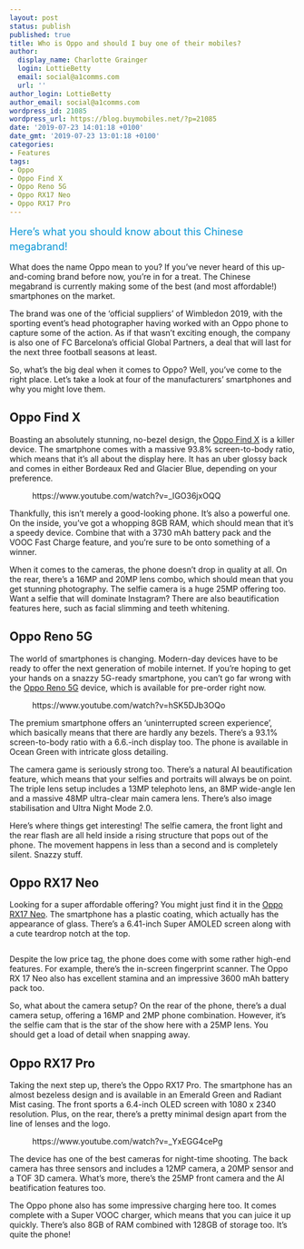 ```yaml
---
layout: post
status: publish
published: true
title: Who is Oppo and should I buy one of their mobiles?
author:
  display_name: Charlotte Grainger
  login: LottieBetty
  email: social@a1comms.com
  url: ''
author_login: LottieBetty
author_email: social@a1comms.com
wordpress_id: 21085
wordpress_url: https://blog.buymobiles.net/?p=21085
date: '2019-07-23 14:01:18 +0100'
date_gmt: '2019-07-23 13:01:18 +0100'
categories:
- Features
tags:
- Oppo
- Oppo Find X
- Oppo Reno 5G
- Oppo RX17 Neo
- Oppo RX17 Pro
---
```

<p><!-- wp:paragraph --></p>
<p><span class="postStandFirst" style="color: #0896d5; line-height: 26px; font-size: 18px;">Here&rsquo;s what you should know about this Chinese megabrand!</span></p>
<p><!-- /wp:paragraph --></p>
<p><!-- wp:paragraph --></p>
<p>What does the name Oppo mean to you? If you&rsquo;ve never heard of this up-and-coming brand before now, you&rsquo;re in for a treat. The Chinese megabrand is currently making some of the best (and most affordable!) smartphones on the market.</p>
<p><!-- /wp:paragraph --></p>
<p><!-- wp:paragraph --></p>
<p>The brand was one of the &lsquo;official suppliers&rsquo; of Wimbledon 2019, with the sporting event&rsquo;s head photographer having worked with an Oppo phone to capture some of the action. As if that wasn&rsquo;t exciting enough, the company is also one of FC Barcelona&rsquo;s official Global Partners, a deal that will last for the next three football seasons at least.</p>
<p><!-- /wp:paragraph --></p>
<p><!-- wp:paragraph --></p>
<p>So, what&rsquo;s the big deal when it comes to Oppo? Well, you&rsquo;ve come to the right place. Let&rsquo;s take a look at four of the manufacturers&rsquo; smartphones and why you might love them.</p>
<p><!-- /wp:paragraph --></p>
<p><!-- wp:heading --></p>
<h2>Oppo Find X</h2>
<p><!-- /wp:heading --></p>
<p><!-- wp:paragraph --></p>
<p>Boasting an absolutely stunning, no-bezel design, the <a href="https://www.buymobiles.net/oppo/find-x-blue" target="_blank" rel="noreferrer noopener" aria-label=" (opens in a new tab)">Oppo Find X</a> is a killer device. The smartphone comes with a massive 93.8% screen-to-body ratio, which means that it&rsquo;s all about the display here. It has an uber glossy back and comes in either Bordeaux Red and Glacier Blue, depending on your preference.</p>
<p><!-- /wp:paragraph --></p>
<p><!-- wp:core-embed/youtube {"url":"https://www.youtube.com/watch?v=_IGO36jxOQQ","type":"video","providerNameSlug":"youtube","className":"wp-embed-aspect-16-9 wp-has-aspect-ratio"} --></p>
<figure class="wp-block-embed-youtube wp-block-embed is-type-video is-provider-youtube wp-embed-aspect-16-9 wp-has-aspect-ratio">
<div class="wp-block-embed__wrapper">
https://www.youtube.com/watch?v=_IGO36jxOQQ
</div>
</figure>
<p><!-- /wp:core-embed/youtube --></p>
<p><!-- wp:paragraph --></p>
<p>Thankfully, this isn&rsquo;t merely a good-looking phone. It&rsquo;s also a powerful one. On the inside, you&rsquo;ve got a whopping 8GB RAM, which should mean that it&rsquo;s a speedy device. Combine that with a 3730 mAh battery pack and the VOOC Fast Charge feature, and you&rsquo;re sure to be onto something of a winner.</p>
<p><!-- /wp:paragraph --></p>
<p><!-- wp:paragraph --></p>
<p>When it comes to the cameras, the phone doesn&rsquo;t drop in quality at all. On the rear, there&rsquo;s a 16MP and 20MP lens combo, which should mean that you get stunning photography. The selfie camera is a huge 25MP offering too. Want a selfie that will dominate Instagram? There are also beautification features here, such as facial slimming and teeth whitening.</p>
<p><!-- /wp:paragraph --></p>
<p><!-- wp:heading --></p>
<h2>Oppo Reno 5G</h2>
<p><!-- /wp:heading --></p>
<p><!-- wp:paragraph --></p>
<p>The world of smartphones is changing. Modern-day devices have to be ready to offer the next generation of mobile internet.&nbsp;If you&rsquo;re hoping to get your hands on a snazzy 5G-ready smartphone, you can&rsquo;t go far wrong with the <a href="https://www.buymobiles.net/oppo/reno-5g-green" target="_blank" rel="noreferrer noopener" aria-label=" (opens in a new tab)">Oppo Reno 5G</a> device, which is available for pre-order right now.</p>
<p><!-- /wp:paragraph --></p>
<p><!-- wp:core-embed/youtube {"url":"https://www.youtube.com/watch?v=hSK5DJb3OQo","type":"video","providerNameSlug":"youtube","className":"wp-embed-aspect-16-9 wp-has-aspect-ratio"} --></p>
<figure class="wp-block-embed-youtube wp-block-embed is-type-video is-provider-youtube wp-embed-aspect-16-9 wp-has-aspect-ratio">
<div class="wp-block-embed__wrapper">
https://www.youtube.com/watch?v=hSK5DJb3OQo
</div>
</figure>
<p><!-- /wp:core-embed/youtube --></p>
<p><!-- wp:paragraph --></p>
<p>The premium smartphone offers an &lsquo;uninterrupted screen experience&rsquo;, which basically means that there are hardly any bezels. There&rsquo;s a 93.1% screen-to-body ratio with a 6.6.-inch display too. The phone is available in Ocean Green with intricate gloss detailing.</p>
<p><!-- /wp:paragraph --></p>
<p><!-- wp:paragraph --></p>
<p>The camera game is seriously strong too. There&rsquo;s a natural AI beautification feature, which means that your selfies and portraits will always be on point. The triple lens setup includes a 13MP telephoto lens, an 8MP wide-angle len and a massive 48MP ultra-clear main camera lens. There&rsquo;s also image stabilisation and Ultra Night Mode 2.0.</p>
<p><!-- /wp:paragraph --></p>
<p><!-- wp:paragraph --></p>
<p>Here&rsquo;s where things get interesting! The selfie camera, the front light and the rear flash are all held inside a rising structure that pops out of the phone. The movement happens in less than a second and is completely silent. Snazzy stuff.</p>
<p><!-- /wp:paragraph --></p>
<p><!-- wp:heading --></p>
<h2>Oppo RX17 Neo</h2>
<p><!-- /wp:heading --></p>
<p><!-- wp:paragraph --></p>
<p>Looking for a super affordable offering? You might just find it in the <a href="https://www.buymobiles.net/oppo/rx17-neo-blue" target="_blank" rel="noreferrer noopener" aria-label=" (opens in a new tab)">Oppo RX17 Neo</a>. The smartphone has a plastic coating, which actually has the appearance of glass. There&rsquo;s a 6.41-inch Super AMOLED screen along with a cute teardrop notch at the top.</p>
<p><!-- /wp:paragraph --></p>
<p><!-- wp:image {"id":21088} --></p>
<figure class="wp-block-image"><img src="https://storage.googleapis.com/a1comms-blog-buymobiles/1/2019/07/oppo-rx17-neo.jpg" alt="" class="wp-image-21088"/></figure>
<p><!-- /wp:image --></p>
<p><!-- wp:paragraph --></p>
<p>Despite the low price tag, the phone does come with some rather high-end features. For example, there&rsquo;s the in-screen fingerprint scanner. The Oppo RX 17 Neo also has excellent stamina and an impressive 3600 mAh battery pack too.</p>
<p><!-- /wp:paragraph --></p>
<p><!-- wp:paragraph --></p>
<p>So, what about the camera setup? On the rear of the phone, there&rsquo;s a dual camera setup, offering a 16MP and 2MP phone combination. However, it&rsquo;s the selfie cam that is the star of the show here with a 25MP lens. You should get a load of detail when snapping away.</p>
<p><!-- /wp:paragraph --></p>
<p><!-- wp:heading --></p>
<h2>Oppo RX17 Pro</h2>
<p><!-- /wp:heading --></p>
<p><!-- wp:paragraph --></p>
<p>Taking the next step up, there&rsquo;s the Oppo RX17 Pro. The smartphone has an almost bezeless design and is available in an Emerald Green and Radiant Mist casing. The front sports a 6.4-inch OLED screen with 1080 x 2340 resolution. Plus, on the rear, there&rsquo;s a pretty minimal design apart from the line of lenses and the logo.</p>
<p><!-- /wp:paragraph --></p>
<p><!-- wp:core-embed/youtube {"url":"https://www.youtube.com/watch?v=_YxEGG4cePg","type":"video","providerNameSlug":"youtube","className":"wp-embed-aspect-16-9 wp-has-aspect-ratio"} --></p>
<figure class="wp-block-embed-youtube wp-block-embed is-type-video is-provider-youtube wp-embed-aspect-16-9 wp-has-aspect-ratio">
<div class="wp-block-embed__wrapper">
https://www.youtube.com/watch?v=_YxEGG4cePg
</div>
</figure>
<p><!-- /wp:core-embed/youtube --></p>
<p><!-- wp:paragraph --></p>
<p>The device has one of the best cameras for night-time shooting. The back camera has three sensors and includes a 12MP camera, a 20MP sensor and a TOF 3D camera. What&rsquo;s more, there&rsquo;s the 25MP front camera and the AI beatification features too.</p>
<p><!-- /wp:paragraph --></p>
<p><!-- wp:paragraph --></p>
<p>The Oppo phone also has some impressive charging here too. It comes complete with a Super VOOC charger, which means that you can juice it up quickly. There&rsquo;s also 8GB of RAM combined with 128GB of storage too. It&rsquo;s quite the phone!</p>
<p><!-- /wp:paragraph --></p>
<p><!-- wp:image {"id":21086,"linkDestination":"custom"} --></p>
<figure class="wp-block-image"><a href="https://www.buymobiles.net/oppo" target="_blank" rel="noreferrer noopener"><img src="https://storage.googleapis.com/a1comms-blog-buymobiles/1/2019/07/bm-blog-advert-oppo.jpg" alt="" class="wp-image-21086"/></a></figure>
<p><!-- /wp:image --></p>
